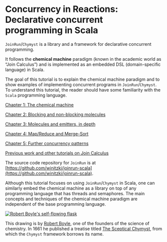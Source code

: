 <link href="{{ site.github.url }}/tables.css" rel="stylesheet">

# Concurrency in Reactions: Declarative concurrent programming in Scala

`JoinRun`/`Chymyst` is a library and a framework for declarative concurrent programming.

It follows the **chemical machine** paradigm (known in the academic world as “Join Calculus”) and is implemented as an embedded DSL (domain-specific language) in Scala.

The goal of this tutorial is to explain the chemical machine paradigm and to show examples of implementing concurrent programs in `JoinRun`/`Chymyst`.
To understand this tutorial, the reader should have some familiarity with the `Scala` programming language.

[Chapter 1: The chemical machine](chymyst01.md)

[Chapter 2: Blocking and non-blocking molecules](chymyst02.md)

[Chapter 3: Molecules and emitters, in depth](chymyst03.md)

[Chapter 4: Map/Reduce and Merge-Sort](chymyst04.md)

[Chapter 5: Further concurrency patterns](chymyst05.md)

[Previous work and other tutorials on Join Calculus](chymyst06.md)

The source code repository for `JoinRun` is at [https://github.com/winitzki/joinrun-scala](https://github.com/winitzki/joinrun-scala).

Although this tutorial focuses on using `JoinRun`/`Chymyst` in Scala, one can similarly embed the chemical machine as a library on top of any programming language that has threads and semaphores.
The main concepts and techniques of the chemical machine paradigm are independent of the base programming language.

[![Robert Boyle's self-flowing flask](Boyle_Self-Flowing_Flask.png)](https://en.wikipedia.org/wiki/Robert_Boyle#/media/File:Boyle%27sSelfFlowingFlask.png)

This drawing is by [Robert Boyle](https://en.wikipedia.org/wiki/Robert_Boyle), one of the founders of the science of chemistry.
In 1661 he published a treatise titled [The Sceptical Chymyst](https://upload.wikimedia.org/wikipedia/commons/thumb/d/db/Sceptical_chymist_1661_Boyle_Title_page_AQ18_%283%29.jpg/220px-Sceptical_chymist_1661_Boyle_Title_page_AQ18_%283%29.jpg), from which the `Chymyst` framework borrows its name.
